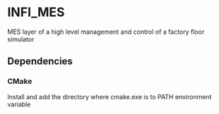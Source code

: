 # INFI_MES
MES layer of a high level management and control of a factory floor simulator

## Dependencies
### CMake
Install and add the directory where cmake.exe is to PATH environment variable


